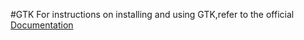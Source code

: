 #GTK
For instructions on installing and using GTK,refer to the official [Documentation](https://python-gtk-3-tutorial.readthedocs.io/)
